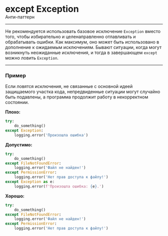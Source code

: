 
<div>
    <h1 style="margin: 0;">except Exception</h1>
    <p style="margin: 0;">Анти-паттерн</p>
</div>

***

Не рекомендуется использовать базовое исключение `Exception` вместо того, чтобы избирательно и целенаправленно отлавливать и обрабатывать ошибки.
Как максимум, оно может быть использовано в дополнение к ожидаемым исключениям.
Бывают ситуации, когда могут возникнуть неожиданные исключения, и тогда в завершающем `except` можно ловить `Exception`.

***

### Пример 

Если ловятся исключения, не связанные с основной идеей защищаемого участка кода, непредвиденные ситуации могут случайно быть подавлены, а программа продолжит работу в некорректном состоянии.

**Плохо:**
```python
try:
    do_something()
except Exception:
    logging.error('Произошла ошибка')
```
**Допустимо:**
```python
try:
    do_something()
except FileNotFoundError:
    logging.error('Файл не найден!')
except PermissionError:
    logging.error('Нет прав доступа к файлу!')
except Exception as e:
    logging.error(f'Произошла ошибка: {e}.')
```
**Хорошо:**
```python
try:
    do_something()
except FileNotFoundError:
    logging.error('Файл не найден!')
except PermissionError:
    logging.error('Нет прав доступа к файлу!')
```

